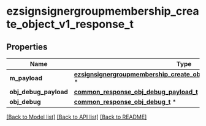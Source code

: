 # ezsignsignergroupmembership_create_object_v1_response_t

## Properties
Name | Type | Description | Notes
------------ | ------------- | ------------- | -------------
**m_payload** | [**ezsignsignergroupmembership_create_object_v1_response_m_payload_t**](ezsignsignergroupmembership_create_object_v1_response_m_payload.md) \* |  | 
**obj_debug_payload** | [**common_response_obj_debug_payload_t**](common_response_obj_debug_payload.md) \* |  | [optional] 
**obj_debug** | [**common_response_obj_debug_t**](common_response_obj_debug.md) \* |  | [optional] 

[[Back to Model list]](../README.md#documentation-for-models) [[Back to API list]](../README.md#documentation-for-api-endpoints) [[Back to README]](../README.md)


